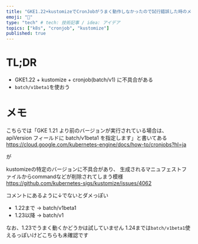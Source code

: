 ```yaml
---
title: "GKE1.22+kustomizeでCronJobがうまく動作しなかったので試行錯誤した時のメモ"
emoji: "👏"
type: "tech" # tech: 技術記事 / idea: アイデア
topics: ["k8s", "cronjob", "kustomize"]
published: true
---
```

# TL;DR

- GKE1.22 + kustomize + cronjob(batch/v1) に不具合がある
- `batch/v1beta1`を使おう

# メモ

こちらでは「GKE 1.21 より前のバージョンが実行されている場合は、apiVersion フィールドに batch/v1beta1 を指定します」と書いてある
https://cloud.google.com/kubernetes-engine/docs/how-to/cronjobs?hl=ja

が

kustomizeの特定のバージョンに不具合があり、
生成されるマニュフェストファイルからcommandなどが削除されてしまう模様
https://github.com/kubernetes-sigs/kustomize/issues/4062

コメントにあるように↓でないとダメっぽい
- 1.22まで -> batch/v1beta1
- 1.23以降 -> batch/v1

なお、1.23でうまく動くかどうかは試していません
1.24までは`batch/v1beta1`使えるっぽいけどこちらも未確認です
